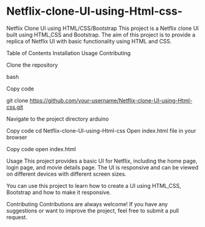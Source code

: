 # Netflix-clone-UI-using-Html-css-

Netflix Clone UI using HTML/CSS/Bootstrap
This project is a Netflix clone UI built using HTML,CSS and Bootstrap. The aim of this project is to provide a replica of Netflix UI with basic functionality using HTML and CSS.

Table of Contents
Installation
Usage
Contributing


Clone the repository

bash

Copy code


git clone https://github.com/your-username/Netflix-clone-UI-using-Html-css.git

Navigate to the project directory
arduino

Copy code
cd Netflix-clone-UI-using-Html-css
Open index.html file in your browser

Copy code
open index.html

Usage
This project provides a basic UI for Netflix, including the home page, login page, and movie details page. The UI is responsive and can be viewed on different devices with different screen sizes.

You can use this project to learn how to create a UI using HTML,CSS, Bootstrap and how to make it responsive.

Contributing
Contributions are always welcome! If you have any suggestions or want to improve the project, feel free to submit a pull request.

